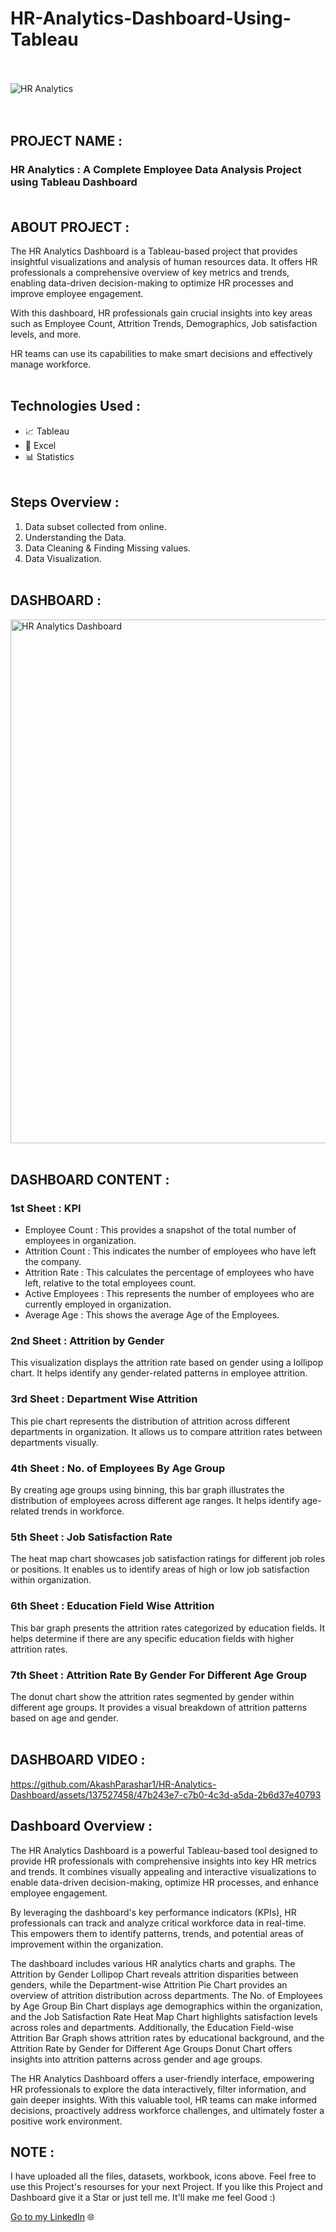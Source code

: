 # HR-Analytics-Dashboard-Using-Tableau <br><br>

![HR Analytics](https://user-images.githubusercontent.com/124501309/227756844-5972e656-be9a-4c97-a0a0-ef5aae750a12.png) <br><br><br>

## PROJECT NAME :<br>

### HR Analytics : A Complete Employee Data Analysis Project using Tableau Dashboard<br><br>

## ABOUT PROJECT :

The HR Analytics Dashboard is a Tableau-based project that provides insightful visualizations and analysis of human resources data. It offers HR professionals a comprehensive overview of key metrics and trends, enabling data-driven decision-making to optimize HR processes and improve employee engagement. 

With this dashboard, HR professionals gain crucial  insights  into  key areas such as Employee Count, Attrition Trends, Demographics, Job satisfaction levels, and more.

HR teams can use its capabilities to make smart decisions and effectively manage workforce.<br><br>

## Technologies Used :

- 📈 Tableau
- 🔢 Excel
- 📊 Statistics<br><br>

## Steps Overview :

1. Data subset collected from online.
2. Understanding the Data.
3. Data Cleaning & Finding Missing values.
4. Data Visualization.<br><br>

## DASHBOARD :

<img width="838" alt="HR Analytics Dashboard" src="https://github.com/AkashParashar1/HR-Analytics-Dashboard/assets/137527458/2bcebba9-3bc0-4ec7-bc3a-6fe34a5edb8f"><br><br>

## DASHBOARD CONTENT :

### 1st Sheet : KPI

- Employee Count : This provides a snapshot of the total number of employees in organization.
- Attrition Count : This indicates the number of employees who have left the company.
- Attrition Rate : This calculates the percentage of employees who have left, relative to the total employees count.
- Active Employees : This represents the number of employees who are currently employed in organization.
- Average Age : This shows the average Age of the Employees.

### 2nd Sheet : Attrition by Gender

This visualization displays the attrition rate based on gender using a lollipop chart. It helps identify any gender-related patterns in employee attrition.

### 3rd Sheet : Department Wise Attrition

This pie chart represents the distribution of attrition across different departments in organization. It allows us to compare attrition rates between departments visually.

### 4th Sheet : No. of Employees By Age Group

By creating age groups using binning, this bar graph illustrates the distribution of employees across different age ranges. It helps identify age-related trends in workforce.

### 5th Sheet : Job Satisfaction Rate

The heat map chart showcases job satisfaction ratings for different job roles or positions. It enables us to identify areas of high or low job satisfaction within organization.

### 6th Sheet : Education Field Wise Attrition 

This bar graph presents the attrition rates categorized by education fields. It helps determine if there are any specific education fields with higher attrition rates.

### 7th Sheet : Attrition Rate By Gender For Different Age Group

The donut chart show the attrition rates segmented by gender within different age groups. It provides a visual breakdown of attrition patterns based on age and gender.<br><br>

## DASHBOARD VIDEO : 

https://github.com/AkashParashar1/HR-Analytics-Dashboard/assets/137527458/47b243e7-c7b0-4c3d-a5da-2b6d37e40793

## Dashboard Overview : 

The HR Analytics Dashboard is a powerful Tableau-based tool designed to provide HR professionals with comprehensive insights into key HR metrics and trends. It combines visually appealing and interactive visualizations to enable data-driven decision-making, optimize HR processes, and enhance employee engagement.

By leveraging the dashboard's key performance indicators (KPIs), HR professionals can track and analyze critical workforce data in real-time. This empowers them to identify patterns, trends, and potential areas of improvement within the organization.

The dashboard includes various HR analytics charts and graphs. The Attrition by Gender Lollipop Chart reveals attrition disparities between genders, while the Department-wise Attrition Pie Chart provides an overview of attrition distribution across departments. The No. of Employees by Age Group Bin Chart displays age demographics within the organization, and the Job Satisfaction Rate Heat Map Chart highlights satisfaction levels across roles and departments. Additionally, the Education Field-wise Attrition Bar Graph shows attrition rates by educational background, and the Attrition Rate by Gender for Different Age Groups Donut Chart offers insights into attrition patterns across gender and age groups.

The HR Analytics Dashboard offers a user-friendly interface, empowering HR professionals to explore the data interactively, filter information, and gain deeper insights. With this valuable tool, HR teams can make informed decisions, proactively address workforce challenges, and ultimately foster a positive work environment.<br>

## NOTE :

I have uploaded all the files, datasets, workbook, icons above. Feel free to use this Project's resourses for your next Project. If you like this Project and Dashboard give it a Star or just tell me. It'll make me feel Good :)<br>

[Go to my LinkedIn](https://www.linkedin.com/in/akashparashar?lipi=urn%3Ali%3Apage%3Ad_flagship3_profile_view_base_contact_details%3BnXsKzkjcQai8u%2BM2DJz2JA%3D%3D) 🌐




